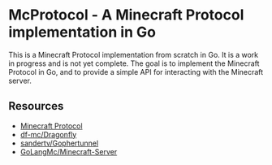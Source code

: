 # McProtocol - A Minecraft Protocol implementation in Go
This is a Minecraft Protocol implementation from scratch in Go. It is a work in progress and is not yet complete. The goal is to implement the Minecraft Protocol in Go, and to provide a simple API for interacting with the Minecraft server.

## Resources
- [Minecraft Protocol](https://wiki.vg/Protocol)
- [df-mc/Dragonfly](https://github.com/df-mc/dragonfly)
- [sandertv/Gophertunnel](https://github.com/sandertv/gophertunnel/)
- [GoLangMc/Minecraft-Server](https://github.com/GoLangMc/minecraft-server)